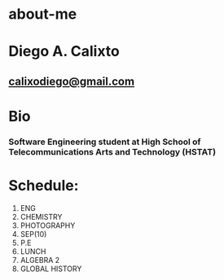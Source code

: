 # about-me
 
# Diego A. Calixto
 
## calixodiego@gmail.com

# Bio

### Software Engineering student at High School of Telecommunications Arts and Technology (HSTAT)

# Schedule:

1) ENG
2) CHEMISTRY
3) PHOTOGRAPHY
4) SEP(10)
5) P.E
6) LUNCH
7) ALGEBRA 2
8) GLOBAL HISTORY


